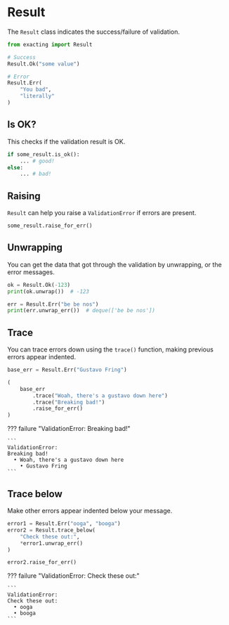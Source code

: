 # Result

The `Result` class indicates the success/failure of validation.

```python
from exacting import Result

# Success
Result.Ok("some value")

# Error
Result.Err(
    "You bad",
    "literally"
)
```

## Is OK?

This checks if the validation result is OK.

```python
if some_result.is_ok():
    ... # good!
else:
    ... # bad!
```

## Raising

`Result` can help you raise a `ValidationError` if errors are present.

```python
some_result.raise_for_err()
```

## Unwrapping

You can get the data that got through the validation by unwrapping, or the error messages.

```python
ok = Result.Ok(-123)
print(ok.unwrap())  # -123

err = Result.Err("be be nos")
print(err.unwrap_err())  # deque(['be be nos'])
```

## Trace

You can trace errors down using the `trace()` function, making previous errors appear indented.

```python
base_err = Result.Err("Gustavo Fring")

(
    base_err
        .trace("Woah, there's a gustavo down here")
        .trace("Breaking bad!")
        .raise_for_err()
)
```

??? failure "ValidationError: Breaking bad!"

    ```
    ValidationError: 
    Breaking bad!
      • Woah, there's a gustavo down here
        • Gustavo Fring
    ```

## Trace below

Make other errors appear indented below your message.

```python
error1 = Result.Err("ooga", "booga")
error2 = Result.trace_below(
    "Check these out:",
    *error1.unwrap_err()
)

error2.raise_for_err()
```

??? failure "ValidationError: Check these out:"

    ```
    ValidationError: 
    Check these out:
      • ooga
      • booga
    ```
